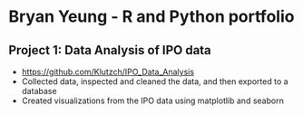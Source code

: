 # Bryan Yeung - R and Python portfolio

## Project 1: Data Analysis of IPO data
- https://github.com/Klutzch/IPO_Data_Analysis
- Collected data, inspected and cleaned the data, and then exported to a database
- Created visualizations from the IPO data using matplotlib and seaborn
